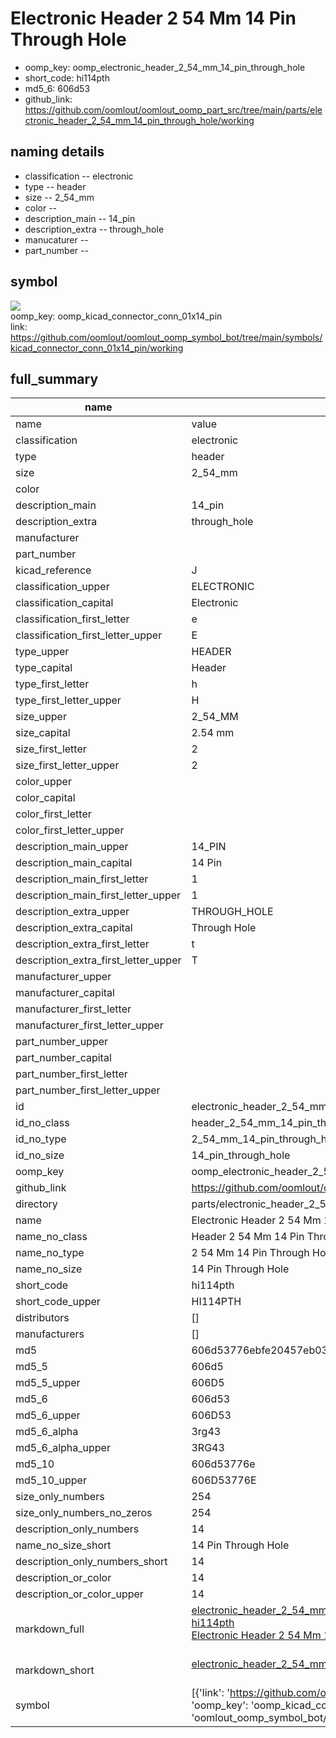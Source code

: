 # Electronic Header 2 54 Mm 14 Pin Through Hole

  
* oomp_key: oomp_electronic_header_2_54_mm_14_pin_through_hole 
* short_code: hi114pth
* md5_6: 606d53  
* github_link: https://github.com/oomlout/oomlout_oomp_part_src/tree/main/parts/electronic_header_2_54_mm_14_pin_through_hole/working  
## naming details
* classification -- electronic
* type -- header
* size -- 2_54_mm
* color -- 
* description_main -- 14_pin
* description_extra -- through_hole
* manucaturer -- 
* part_number -- 



## symbol

![](symbol/{index}}/working/working_600.png)  
oomp_key: oomp_kicad_connector_conn_01x14_pin  
link: https://github.com/oomlout/oomlout_oomp_symbol_bot/tree/main/symbols/kicad_connector_conn_01x14_pin/working  


## full_summary
| name | value | 
| --- | --- | 
| name | value | 
| classification | electronic | 
| type | header | 
| size | 2_54_mm | 
| color |  | 
| description_main | 14_pin | 
| description_extra | through_hole | 
| manufacturer |  | 
| part_number |  | 
| kicad_reference | J | 
| classification_upper | ELECTRONIC | 
| classification_capital | Electronic | 
| classification_first_letter | e | 
| classification_first_letter_upper | E | 
| type_upper | HEADER | 
| type_capital | Header | 
| type_first_letter | h | 
| type_first_letter_upper | H | 
| size_upper | 2_54_MM | 
| size_capital | 2.54 mm | 
| size_first_letter | 2 | 
| size_first_letter_upper | 2 | 
| color_upper |  | 
| color_capital |  | 
| color_first_letter |  | 
| color_first_letter_upper |  | 
| description_main_upper | 14_PIN | 
| description_main_capital | 14 Pin | 
| description_main_first_letter | 1 | 
| description_main_first_letter_upper | 1 | 
| description_extra_upper | THROUGH_HOLE | 
| description_extra_capital | Through Hole | 
| description_extra_first_letter | t | 
| description_extra_first_letter_upper | T | 
| manufacturer_upper |  | 
| manufacturer_capital |  | 
| manufacturer_first_letter |  | 
| manufacturer_first_letter_upper |  | 
| part_number_upper |  | 
| part_number_capital |  | 
| part_number_first_letter |  | 
| part_number_first_letter_upper |  | 
| id | electronic_header_2_54_mm_14_pin_through_hole | 
| id_no_class | header_2_54_mm_14_pin_through_hole | 
| id_no_type | 2_54_mm_14_pin_through_hole | 
| id_no_size | 14_pin_through_hole | 
| oomp_key | oomp_electronic_header_2_54_mm_14_pin_through_hole | 
| github_link | https://github.com/oomlout/oomlout_oomp_part_src/tree/main/parts/electronic_header_2_54_mm_14_pin_through_hole/working | 
| directory | parts/electronic_header_2_54_mm_14_pin_through_hole | 
| name | Electronic Header 2 54 Mm 14 Pin Through Hole | 
| name_no_class | Header 2 54 Mm 14 Pin Through Hole | 
| name_no_type | 2 54 Mm 14 Pin Through Hole | 
| name_no_size | 14 Pin Through Hole | 
| short_code | hi114pth | 
| short_code_upper | HI114PTH | 
| distributors | [] | 
| manufacturers | [] | 
| md5 | 606d53776ebfe20457eb034ccf1fa5b0 | 
| md5_5 | 606d5 | 
| md5_5_upper | 606D5 | 
| md5_6 | 606d53 | 
| md5_6_upper | 606D53 | 
| md5_6_alpha | 3rg43 | 
| md5_6_alpha_upper | 3RG43 | 
| md5_10 | 606d53776e | 
| md5_10_upper | 606D53776E | 
| size_only_numbers | 254 | 
| size_only_numbers_no_zeros | 254 | 
| description_only_numbers | 14 | 
| name_no_size_short | 14 Pin Through Hole | 
| description_only_numbers_short | 14 | 
| description_or_color | 14 | 
| description_or_color_upper | 14 | 
| markdown_full | [electronic_header_2_54_mm_14_pin_through_hole](https://github.com/oomlout/oomlout_oomp_part_src/tree/main/parts/electronic_header_2_54_mm_14_pin_through_hole/working)<br>[hi114pth](https://github.com/oomlout/oomlout_oomp_part_src/tree/main/parts/electronic_header_2_54_mm_14_pin_through_hole/working)<br>[Electronic Header 2 54 Mm 14 Pin Through Hole](https://github.com/oomlout/oomlout_oomp_part_src/tree/main/parts/electronic_header_2_54_mm_14_pin_through_hole/working)<br><br> | 
| markdown_short | [electronic_header_2_54_mm_14_pin_through_hole](https://github.com/oomlout/oomlout_oomp_part_src/tree/main/parts/electronic_header_2_54_mm_14_pin_through_hole/working)<br><br> | 
| symbol | [{'link': 'https://github.com/oomlout/oomlout_oomp_symbol_bot/tree/main/symbols/kicad_connector_conn_01x14_pin', 'oomp_key': 'oomp_kicad_connector_conn_01x14_pin', 'directory': 'oomlout_oomp_symbol_bot/symbols/kicad_connector_conn_01x14_pin//working/working.kicad_sym', 'index': 0}] | 
